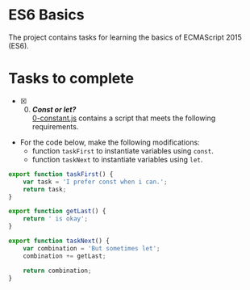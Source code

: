 # ES6 Basics
The project contains tasks for learning the basics of ECMAScript 2015 (ES6).

# Tasks to complete
+ [x] 0. ***Const or let?***</br>[0-constant.js](0-constants.js) contains a script that meets the following requirements.
+ For the code below, make the following modifications:
    + function `taskFirst` to instantiate variables using `const`.
    + function `taskNext` to instantiate variables using `let`.
```js
export function taskFirst() {
    var task = 'I prefer const when i can.';
    return task;
}

export function getLast() {
    return ' is okay';
}

export function taskNext() {
    var combination = 'But sometimes let';
    combination += getLast;

    return combination;
} 
```



